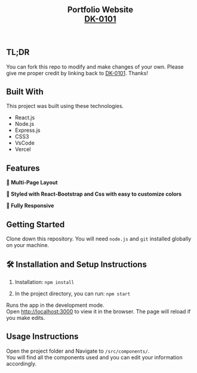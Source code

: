 <h2 align="center">
  Portfolio Website<br/>
  <a href="https://my-portfolio-one-fawn.vercel.app/" target="_blank">DK-0101</a>
</h2>


<br/>

<center>


</center>


## TL;DR

You can fork this repo to modify and make changes of your own. Please give me proper credit by linking back to [DK-0101](https://github.com/DK-0101/MyPortfolio?tab=readme-ov-file). Thanks!

## Built With


This project was built using these technologies.

- React.js
- Node.js
- Express.js
- CSS3
- VsCode
- Vercel

## Features

**📖 Multi-Page Layout**

**🎨 Styled with React-Bootstrap and Css with easy to customize colors**

**📱 Fully Responsive**

## Getting Started

Clone down this repository. You will need `node.js` and `git` installed globally on your machine.

## 🛠 Installation and Setup Instructions

1. Installation: `npm install`

2. In the project directory, you can run: `npm start`

Runs the app in the development mode.\
Open [http://localhost:3000](http://localhost:3000) to view it in the browser.
The page will reload if you make edits.

## Usage Instructions

Open the project folder and Navigate to `/src/components/`. <br/>
You will find all the components used and you can edit your information accordingly.

